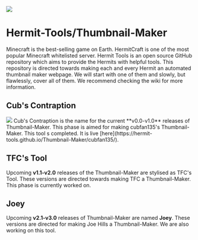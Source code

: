 <img src="https://repository-images.githubusercontent.com/267630735/303cd280-bd05-11ea-8373-fecde5e8006d">

# Hermit-Tools/Thumbnail-Maker
Minecraft is the best-selling game on Earth. HermitCraft is one of the most popular Minecraft whitelisted server. Hermit Tools is an open source GitHub repository which aims to provide the Hermits with helpful tools. This repository is directed towards making each and every Hermit an automated thumbnail maker webpage. We will start with one of them and slowly, but flawlessly, cover all of them. We recommend checking the wiki for more information.
## Cub's Contraption
<img src="https://imgur.com/MKfL5y2.png">  
Cub's Contraption is the name for the current **v0.0-v1.0** releases of Thumbnail-Maker. This phase is aimed for making cubfan135's Thumbnail-Maker.
This tool s completed. It is live [here](https://hermit-tools.github.io/Thumbnail-Maker/cubfan135/).  

## TFC's Tool
Upcoming **v1.1-v2.0** releases of the Thumbnail-Maker are stylised as TFC's Tool. These versions are directed towards making TFC a Thumbnail-Maker. This phase is currently worked on.  

## Joey
Upcoming **v2.1-v3.0** releases of Thumbnail-Maker are named **Joey**. These versions are directed for making Joe Hills a Thumbnail-Maker. We are also working on this tool.
